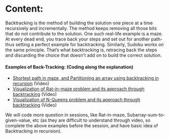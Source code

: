   # Content:
  Backtracking is the method of building the solution one piece at a time recursively and incrementally. The method keeps removing all those bits that do not contribute to the solution.
One such real-life example is a maze. At every dead end, you trace back your steps and set out for another path- thus setting a perfect example for backtracking. Similarly, Sudoku works on the same principle.
That’s what backtracking is, retracing back the steps and discarding the choice that doesn't add on to build the correct solution.
  
  #### Examples of Back-Tracking: (Coding along the explanation)
   - [Shortest path in maze, and Partitioning an array using backtracking in recursion](https://www.youtube.com/watch?v=S3rnLLHl0PM&list=PLKKfKV1b9e8pWy_UIiJlOlX_T4al_UtQJ&index=5) (Video)
   - [Visualization of Rat-in-maze problem and its approach through backtracking](https://www.youtube.com/watch?v=PwxGTHraMNg) (Video)
   - [Visualization of N-Queens problem and its approach through backtracking](https://www.youtube.com/watch?v=0DeznFqrgAI) (Video)
   
   We will code more question in sessions, like Rat-in-maze, Subarray-sum-to-given-value, etc (as they are difficult to understand through video, so complete the above examples before the session, and have basic idea of Backtracking in recursion).
